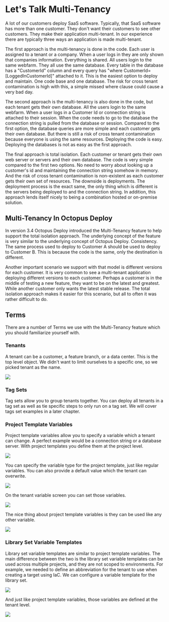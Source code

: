 # Let's Talk Multi-Tenancy

A lot of our customers deploy SaaS software.  Typically, that SaaS software has more than one customer.  They don't want their customers to see other customers.  They make their application multi-tenant.  In our experience there are typically three ways an application is made multi-tenant.  

The first approach is the multi-tenancy is done in the code.  Each user is assigned to a tenant or a company.  When a user logs in they are only shown that companies information.  Everything is shared.  All users login to the same webfarm.  They all use the same database.  Every table in the database has a "CustomerId" column and every query has "where CustomerId=[LoggedInCustomerId]" attached to it.  This is the easiest option to deploy and maintain.  One code base and one database.  The risk for cross tenant contamination is high with this, a simple missed where clause could cause a very bad day.

The second approach is the multi-tenancy is also done in the code, but each tenant gets their own database.  All the users login to the same webfarm.  When a user logs in a Customer Id or connection string is attached to their session.  When the code needs to go to the database the connection string is pulled from the database or session.  Compared to the first option, the database queries are more simple and each customer gets their own database.  But there is still a risk of cross tenant contamination because everyone is using the same resources.  Deploying the code is easy.  Deploying the databases is not as easy as the first approach.  

The final approach is total isolation.  Each customer or tenant gets their own web server or servers and their own database.  The code is very simple compared to the first two options.  No need to worry about looking up a customer's id and maintaining the connection string somehow in memory.  And the risk of cross tenant contamination is non-existent as each customer gets their own set of resources.  The downside is deployments.  The deployment process is the exact same, the only thing which is different is the servers being deployed to and the connection string.  In addition, this approach lends itself nicely to being a combination hosted or on-premise solution.

## Multi-Tenancy In Octopus Deploy

In version 3.4 Octopus Deploy introduced the Multi-Tenancy feature to help support the total isolation approach.  The underlying concept of the feature is very similar to the underlying concept of Octopus Deploy.  Consistency.  The same process used to deploy to Customer A should be used to deploy to Customer B.  This is because the code is the same, only the destination is different.  

Another important scenario we support with that model is different versions for each customer.  It is very common to see a multi-tenant application deploying different versions to each customer.  Perhaps a customer is in the middle of testing a new feature, they want to be on the latest and greatest.  While another customer only wants the latest stable release.  The total isolation approach makes it easier for this scenario, but all to often it was rather difficult to do.  

## Terms

There are a number of Terms we use with the Multi-Tenancy feature which you should familiarize yourself with.  

### Tenants

A tenant can be a customer, a feature branch, or a data center.  This is the top level object.  We didn't want to limit ourselves to a specific one, so we picked tenant as the name.  

![](images/tenantintro-tenantoverview.png)

### Tag Sets

Tag sets allow you to group tenants together.  You can deploy all tenants in a tag set as well as tie specific steps to only run on a tag set.  We will cover tags set examples in a later chapter.

### Project Template Variables

Project template variables allow you to specify a variable which a tenant can change.  A perfect example would be a connection string or a database server.  With project templates you define them at the project level. 

![](images/multitenant-projectemplateoverview.png)

You can specify the variable type for the project template, just like regular variables.  You can also provide a default value which the tenant can overwrite.  

![](images/multitenancy-projectvariabledetails.png)

On the tenant variable screen you can set those variables.

![](images/multitenancy-settingprojecttemplates.png)

The nice thing about project template variables is they can be used like any other variable.  

![](images/multitenancy-projectvariablesusage.png)

### Library Set Variable Templates

Library set variable templates are similar to project template variables.  The main difference between the two is the library set variable templates can be used across multiple projects, and they are not scoped to environments.  For example, we needed to define an abbreviation for the tenant to use when creating a target using IaC.  We can configure a variable template for the library set.

![](images/multitenancy-librarysettemplates.png)

And just like project template variables, those variables are defined at the tenant level.

![](images/multitenancy-variablesettemplateused.png)